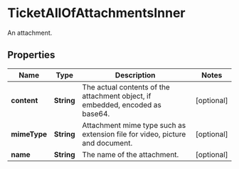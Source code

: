 

# TicketAllOfAttachmentsInner

An attachment.

## Properties

| Name | Type | Description | Notes |
|------------ | ------------- | ------------- | -------------|
|**content** | **String** | The actual contents of the attachment object, if embedded, encoded as base64. |  [optional] |
|**mimeType** | **String** | Attachment mime type such as extension file for video, picture and document. |  [optional] |
|**name** | **String** | The name of the attachment. |  [optional] |



